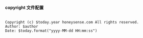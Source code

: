 #### copyright 文件配置
```

Copyright (c) $today.year honeysense.com All rights reserved.
Author: $author
Date: $today.format("yyyy-MM-dd HH:mm:ss")

```
